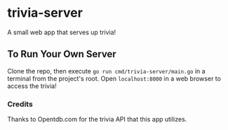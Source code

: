 # trivia-server
A small web app that serves up trivia!

## To Run Your Own Server
Clone the repo, then execute `go run cmd/trivia-server/main.go` in a terminal from the project's root.
Open `localhost:8000` in a web browser to access the trivia!

### Credits
Thanks to Opentdb.com for the trivia API that this app utilizes.
